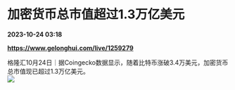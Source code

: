 # 加密货币总市值超过1.3万亿美元

**2023-10-24 03:18**

**https://www.gelonghui.com/live/1259279**

格隆汇10月24日｜据Coingecko数据显示，随着比特币涨破3.4万美元，加密货币总市值现已超过1.3万亿美元。  
![](https://img5.gelonghui.com/live/b4a5c-8b83cf01-cae2-4329-a4f0-38c8c2cb78d2.jpg)